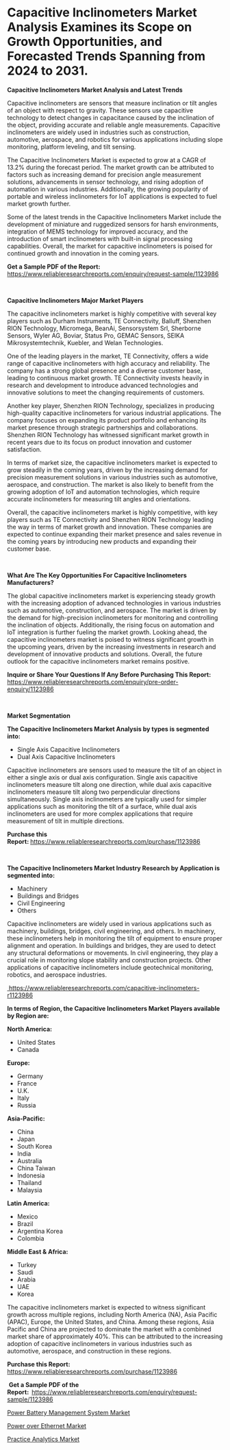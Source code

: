 <p><h1>Capacitive Inclinometers Market Analysis Examines its Scope on Growth Opportunities, and Forecasted Trends Spanning from 2024 to 2031.</h1></p><p><strong>Capacitive Inclinometers Market Analysis and Latest Trends</strong></p>
<p><p>Capacitive inclinometers are sensors that measure inclination or tilt angles of an object with respect to gravity. These sensors use capacitive technology to detect changes in capacitance caused by the inclination of the object, providing accurate and reliable angle measurements. Capacitive inclinometers are widely used in industries such as construction, automotive, aerospace, and robotics for various applications including slope monitoring, platform leveling, and tilt sensing.</p><p>The Capacitive Inclinometers Market is expected to grow at a CAGR of 13.2% during the forecast period. The market growth can be attributed to factors such as increasing demand for precision angle measurement solutions, advancements in sensor technology, and rising adoption of automation in various industries. Additionally, the growing popularity of portable and wireless inclinometers for IoT applications is expected to fuel market growth further.</p><p>Some of the latest trends in the Capacitive Inclinometers Market include the development of miniature and ruggedized sensors for harsh environments, integration of MEMS technology for improved accuracy, and the introduction of smart inclinometers with built-in signal processing capabilities. Overall, the market for capacitive inclinometers is poised for continued growth and innovation in the coming years.</p></p>
<p><strong>Get a Sample PDF of the Report:&nbsp;</strong> <a href="https://www.reliableresearchreports.com/enquiry/request-sample/1123986">https://www.reliableresearchreports.com/enquiry/request-sample/1123986</a></p>
<p>&nbsp;</p>
<p><strong>Capacitive Inclinometers Major Market Players</strong></p>
<p><p>The capacitive inclinometers market is highly competitive with several key players such as Durham Instruments, TE Connectivity, Balluff, Shenzhen RION Technology, Micromega, BeanAi, Sensorsystem Srl, Sherborne Sensors, Wyler AG, Boviar, Status Pro, GEMAC Sensors, SEIKA Mikrosystemtechnik, Kuebler, and Welan Technologies.</p><p>One of the leading players in the market, TE Connectivity, offers a wide range of capacitive inclinometers with high accuracy and reliability. The company has a strong global presence and a diverse customer base, leading to continuous market growth. TE Connectivity invests heavily in research and development to introduce advanced technologies and innovative solutions to meet the changing requirements of customers.</p><p>Another key player, Shenzhen RION Technology, specializes in producing high-quality capacitive inclinometers for various industrial applications. The company focuses on expanding its product portfolio and enhancing its market presence through strategic partnerships and collaborations. Shenzhen RION Technology has witnessed significant market growth in recent years due to its focus on product innovation and customer satisfaction.</p><p>In terms of market size, the capacitive inclinometers market is expected to grow steadily in the coming years, driven by the increasing demand for precision measurement solutions in various industries such as automotive, aerospace, and construction. The market is also likely to benefit from the growing adoption of IoT and automation technologies, which require accurate inclinometers for measuring tilt angles and orientations.</p><p>Overall, the capacitive inclinometers market is highly competitive, with key players such as TE Connectivity and Shenzhen RION Technology leading the way in terms of market growth and innovation. These companies are expected to continue expanding their market presence and sales revenue in the coming years by introducing new products and expanding their customer base.</p></p>
<p>&nbsp;</p>
<p><strong>What Are The Key Opportunities For Capacitive Inclinometers Manufacturers?</strong></p>
<p><p>The global capacitive inclinometers market is experiencing steady growth with the increasing adoption of advanced technologies in various industries such as automotive, construction, and aerospace. The market is driven by the demand for high-precision inclinometers for monitoring and controlling the inclination of objects. Additionally, the rising focus on automation and IoT integration is further fueling the market growth. Looking ahead, the capacitive inclinometers market is poised to witness significant growth in the upcoming years, driven by the increasing investments in research and development of innovative products and solutions. Overall, the future outlook for the capacitive inclinometers market remains positive.</p></p>
<p><strong>Inquire or Share Your Questions If Any Before Purchasing This Report:</strong> <a href="https://www.reliableresearchreports.com/enquiry/pre-order-enquiry/1123986">https://www.reliableresearchreports.com/enquiry/pre-order-enquiry/1123986</a></p>
<p>&nbsp;</p>
<p><strong>Market Segmentation</strong></p>
<p><strong>The Capacitive Inclinometers Market Analysis by types is segmented into:</strong></p>
<p><ul><li>Single Axis Capacitive Inclinometers</li><li>Dual Axis Capacitive Inclinometers</li></ul></p>
<p><p>Capacitive inclinometers are sensors used to measure the tilt of an object in either a single axis or dual axis configuration. Single axis capacitive inclinometers measure tilt along one direction, while dual axis capacitive inclinometers measure tilt along two perpendicular directions simultaneously. Single axis inclinometers are typically used for simpler applications such as monitoring the tilt of a surface, while dual axis inclinometers are used for more complex applications that require measurement of tilt in multiple directions.</p></p>
<p><strong>Purchase this Report:&nbsp;</strong><a href="https://www.reliableresearchreports.com/purchase/1123986">https://www.reliableresearchreports.com/purchase/1123986</a></p>
<p>&nbsp;</p>
<p><strong>The Capacitive Inclinometers Market Industry Research by Application is segmented into:</strong></p>
<p><ul><li>Machinery</li><li>Buildings and Bridges</li><li>Civil Engineering</li><li>Others</li></ul></p>
<p><p>Capacitive inclinometers are widely used in various applications such as machinery, buildings, bridges, civil engineering, and others. In machinery, these inclinometers help in monitoring the tilt of equipment to ensure proper alignment and operation. In buildings and bridges, they are used to detect any structural deformations or movements. In civil engineering, they play a crucial role in monitoring slope stability and construction projects. Other applications of capacitive inclinometers include geotechnical monitoring, robotics, and aerospace industries.</p></p>
<p><a href="https://www.reliableresearchreports.com/capacitive-inclinometers-r1123986">&nbsp;https://www.reliableresearchreports.com/capacitive-inclinometers-r1123986</a></p>
<p><strong>In terms of Region, the Capacitive Inclinometers Market Players available by Region are:</strong></p>
<p>
    <p> <strong> North America: </strong>
        <ul>
            <li>United States</li>
            <li>Canada</li>
        </ul>
        </p> 
    <p> <strong> Europe: </strong>
        <ul>
            <li>Germany</li>
            <li>France</li>
            <li>U.K.</li>
            <li>Italy</li>
            <li>Russia</li>
        </ul>
        </p> 
    <p> <strong> Asia-Pacific: </strong>
        <ul>
            <li>China</li>
            <li>Japan</li>
            <li>South Korea</li>
            <li>India</li>
            <li>Australia</li>
            <li>China Taiwan</li>
            <li>Indonesia</li>
            <li>Thailand</li>
            <li>Malaysia</li>
        </ul>
        </p> 
    <p> <strong> Latin America: </strong>
        <ul>
            <li>Mexico</li>
            <li>Brazil</li>
            <li>Argentina Korea</li>
            <li>Colombia</li>
        </ul>
        </p> 
    <p> <strong> Middle East & Africa: </strong>
        <ul>
            <li>Turkey</li>
            <li>Saudi</li>
            <li>Arabia</li>
            <li>UAE</li>
            <li>Korea</li>
        </ul>
    </p>
    </p>
<p><p>The capacitive inclinometers market is expected to witness significant growth across multiple regions, including North America (NA), Asia Pacific (APAC), Europe, the United States, and China. Among these regions, Asia Pacific and China are projected to dominate the market with a combined market share of approximately 40%. This can be attributed to the increasing adoption of capacitive inclinometers in various industries such as automotive, aerospace, and construction in these regions.</p></p>
<p><strong>Purchase this Report: </strong><a href="https://www.reliableresearchreports.com/purchase/1123986">https://www.reliableresearchreports.com/purchase/1123986</a></p>
<p>&nbsp;<strong>Get a Sample PDF of the Report:&nbsp;&nbsp;</strong><a href="https://www.reliableresearchreports.com/enquiry/request-sample/1123986">https://www.reliableresearchreports.com/enquiry/request-sample/1123986</a></p>
<p><strong></strong></p>
<p><p><a href="https://eight-handstand-8fb.notion.site/Power-Battery-Management-System-Market-Exploring-Market-Share-Market-Trends-and-Future-Growth-fc3cd15b536440efa59323f3fbe9c6ec">Power Battery Management System Market</a></p><p><a href="https://skillful-vermicelli-b89.notion.site/Power-over-Ethernet-Market-Furnishes-Information-on-Market-Share-Market-Trends-and-Market-Growth-5562b66d22394fb0b77de17f794580d1">Power over Ethernet Market</a></p><p><a href="https://simplistic-meeting-7ee.notion.site/Practice-Analytics-Market-Furnishes-Information-on-Market-Share-Market-Trends-and-Market-Growth-3e6da656bd4b48e28418e4825f951f98">Practice Analytics Market</a></p></p>